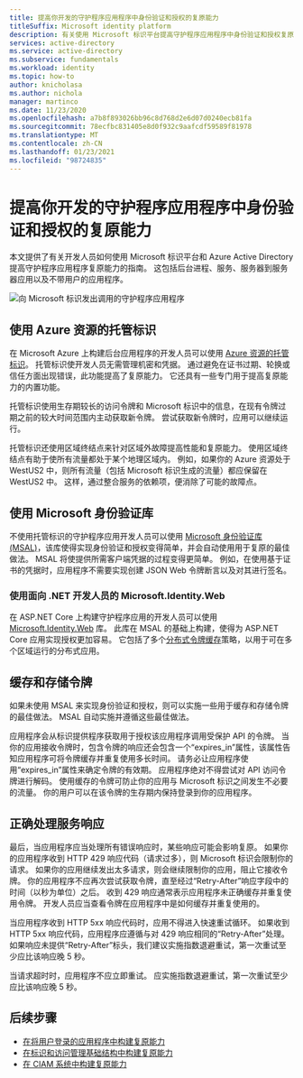 ```yaml
---
title: 提高你开发的守护程序应用程序中身份验证和授权的复原能力
titleSuffix: Microsoft identity platform
description: 有关使用 Microsoft 标识平台提高守护程序应用程序中身份验证和授权复原能力的指南
services: active-directory
ms.service: active-directory
ms.subservice: fundamentals
ms.workload: identity
ms.topic: how-to
author: knicholasa
ms.author: nichola
manager: martinco
ms.date: 11/23/2020
ms.openlocfilehash: a7b8f893026bb96c8d768d2e6d07d0240ecb81fa
ms.sourcegitcommit: 78ecfbc831405e8d0f932c9aafcdf59589f81978
ms.translationtype: MT
ms.contentlocale: zh-CN
ms.lasthandoff: 01/23/2021
ms.locfileid: "98724835"
---
```

# <a name="increase-the-resilience-of-authentication-and-authorization-in-daemon-applications-you-develop"></a>提高你开发的守护程序应用程序中身份验证和授权的复原能力

本文提供了有关开发人员如何使用 Microsoft 标识平台和 Azure Active Directory 提高守护程序应用程序复原能力的指南。 这包括后台进程、服务、服务器到服务器应用以及不带用户的应用程序。

![向 Microsoft 标识发出调用的守护程序应用程序](media/resilience-daemon-app/calling-microsoft-identity.png)

## <a name="use-managed-identities-for-azure-resources"></a>使用 Azure 资源的托管标识

在 Microsoft Azure 上构建后台应用程序的开发人员可以使用 [Azure 资源的托管标识](../managed-identities-azure-resources/overview.md)。 托管标识使开发人员无需管理机密和凭据。 通过避免在证书过期、轮换或信任方面出现错误，此功能提高了复原能力。 它还具有一些专门用于提高复原能力的内置功能。

托管标识使用生存期较长的访问令牌和 Microsoft 标识中的信息，在现有令牌过期之前的较大时间范围内主动获取新令牌。 尝试获取新令牌时，应用可以继续运行。

托管标识还使用区域终结点来针对区域外故障提高性能和复原能力。 使用区域终结点有助于使所有流量都处于某个地理区域内。 例如，如果你的 Azure 资源处于 WestUS2 中，则所有流量（包括 Microsoft 标识生成的流量）都应保留在 WestUS2 中。 这样，通过整合服务的依赖项，便消除了可能的故障点。

## <a name="use-the-microsoft-authentication-library"></a>使用 Microsoft 身份验证库

不使用托管标识的守护程序应用开发人员可以使用 [Microsoft 身份验证库 (MSAL)](../develop/msal-overview.md)，该库使得实现身份验证和授权变得简单，并会自动使用用于复原的最佳做法。 MSAL 将使提供所需客户端凭据的过程变得更简单。 例如，在使用基于证书的凭据时，应用程序不需要实现创建 JSON Web 令牌断言以及对其进行签名。

### <a name="use-microsoftidentityweb-for-net-developers"></a>使用面向 .NET 开发人员的 Microsoft.Identity.Web

在 ASP.NET Core 上构建守护程序应用的开发人员可以使用 [Microsoft.Identity.Web](../develop/microsoft-identity-web.md) 库。 此库在 MSAL 的基础上构建，使得为 ASP.NET Core 应用实现授权更加容易。 它包括了多个[分布式令牌缓存](https://github.com/AzureAD/microsoft-identity-web/wiki/token-cache-serialization#distributed-token-cache)策略，以用于可在多个区域运行的分布式应用。

## <a name="cache-and-store-tokens"></a>缓存和存储令牌

如果未使用 MSAL 来实现身份验证和授权，则可以实施一些用于缓存和存储令牌的最佳做法。 MSAL 自动实施并遵循这些最佳做法。

应用程序会从标识提供程序获取用于授权该应用程序调用受保护 API 的令牌。 当你的应用接收令牌时，包含令牌的响应还会包含一个“expires\_in”属性，该属性告知应用程序可将令牌缓存并重复使用多长时间。 请务必让应用程序使用“expires\_in”属性来确定令牌的有效期。 应用程序绝对不得尝试对 API 访问令牌进行解码。 使用缓存的令牌可防止你的应用与 Microsoft 标识之间发生不必要的流量。 你的用户可以在该令牌的生存期内保持登录到你的应用程序。

## <a name="properly-handle-service-responses"></a>正确处理服务响应

最后，当应用程序应当处理所有错误响应时，某些响应可能会影响复原。 如果你的应用程序收到 HTTP 429 响应代码（请求过多），则 Microsoft 标识会限制你的请求。 如果你的应用继续发出太多请求，则会继续限制你的应用，阻止它接收令牌。 你的应用程序不应再次尝试获取令牌，直至经过“Retry-After”响应字段中的时间（以秒为单位）之后。 收到 429 响应通常表示应用程序未正确缓存并重复使用令牌。 开发人员应当查看令牌在应用程序中是如何缓存并重复使用的。

当应用程序收到 HTTP 5xx 响应代码时，应用不得进入快速重试循环。 如果收到 HTTP 5xx 响应代码，应用程序应遵循与对 429 响应相同的“Retry-After”处理。 如果响应未提供“Retry-After”标头，我们建议实施指数退避重试，第一次重试至少应比该响应晚 5 秒。

当请求超时时，应用程序不应立即重试。 应实施指数退避重试，第一次重试至少应比该响应晚 5 秒。

## <a name="next-steps"></a>后续步骤

- [在将用户登录的应用程序中构建复原能力](resilience-client-app.md)
- [在标识和访问管理基础结构中构建复原能力](resilience-in-infrastructure.md)
- [在 CIAM 系统中构建复原能力](resilience-b2c.md)